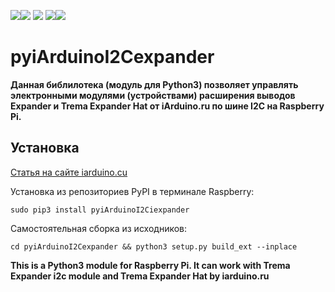 [![](https://iarduino.ru/img/logo.svg)](https://iarduino.ru)[![](https://wiki.iarduino.ru/img/git-shop.svg?3)](https://iarduino.ru) [![](https://wiki.iarduino.ru/img/git-wiki.svg?2)](https://wiki.iarduino.ru) [![](https://wiki.iarduino.ru/img/git-lesson.svg?2)](https://lesson.iarduino.ru)[![](https://wiki.iarduino.ru/img/git-forum.svg?2)](http://forum.trema.ru)

# pyiArduinoI2Cexpander #

**Данная библилотека (модуль для Python3) позволяет управлять электронными модулями (устройствами) расширения выводов Expander и Trema Expander Hat от iArduino.ru по шине I2C на Raspberry Pi.**

## Установка ##

[Статья на сайте iarduino.cu](https://wiki.iarduino.ru/page/raspberry-python-modules/)

Установка из репозиториев PyPI в терминале Raspberry:

`sudo pip3 install pyiArduinoI2Ciexpander`

Самостоятельная сборка из исходников:

`cd pyiArduinoI2Cexpander && python3 setup.py build_ext --inplace`

**This is a Python3 module for Raspberry Pi. It can work with Trema Expander i2c module and Trema Expander Hat by iarduino.ru**
